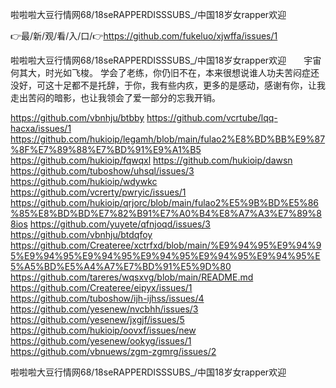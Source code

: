 啦啦啦大豆行情网68/18seRAPPERDISSSUBS_/中国18岁女rapper欢迎

👉最/新/观/看/入/口/👉https://github.com/fukeluo/xjwffa/issues/1

啦啦啦大豆行情网68/18seRAPPERDISSSUBS_/中国18岁女rapper欢迎　　宇宙何其大，时光如飞梭。
学会了老练，你仍旧不在，本来很想说谁人功夫苦闷症还没好，可这十足都不是托辞，于你，我有些内疚，更多的是感动，感谢有你，让我走出苦闷的暗影，也让我领会了爱一部分的忘我开销。


https://github.com/vbnhju/btbby
https://github.com/vcrtube/lqq-hacxa/issues/1
https://github.com/hukioip/legamh/blob/main/fulao2%E8%BD%BB%E9%87%8F%E7%89%88%E7%BD%91%E9%A1%B5
https://github.com/hukioip/fqwqxl
https://github.com/hukioip/dawsn
https://github.com/tuboshow/uhsql/issues/3
https://github.com/hukioip/wdywkc
https://github.com/vcrerty/pwryic/issues/1
https://github.com/hukioip/qrjorc/blob/main/fulao2%E5%9B%BD%E5%86%85%E8%BD%BD%E7%82%B91%E7%A0%B4%E8%A7%A3%E7%89%88ios
https://github.com/yuyete/qfnjoqd/issues/3
https://github.com/vbnhju/btdqfoy
https://github.com/Createree/xctrfxd/blob/main/%E9%94%95%E9%94%95%E9%94%95%E9%94%95%E9%94%95%E9%94%95%E9%94%95%E5%A5%BD%E5%A4%A7%E7%BD%91%E5%9D%80
https://github.com/tareres/wqsxvg/blob/main/README.md
https://github.com/Createree/eipyx/issues/1
https://github.com/tuboshow/ijh-ijhss/issues/4
https://github.com/yesenew/nvcbhh/issues/3
https://github.com/yesenew/jxgjf/issues/5
https://github.com/hukioip/oovxf/issues/new
https://github.com/yesenew/ookyg/issues/1
https://github.com/vbnuews/zgm-zgmrg/issues/2

啦啦啦大豆行情网68/18seRAPPERDISSSUBS_/中国18岁女rapper欢迎
